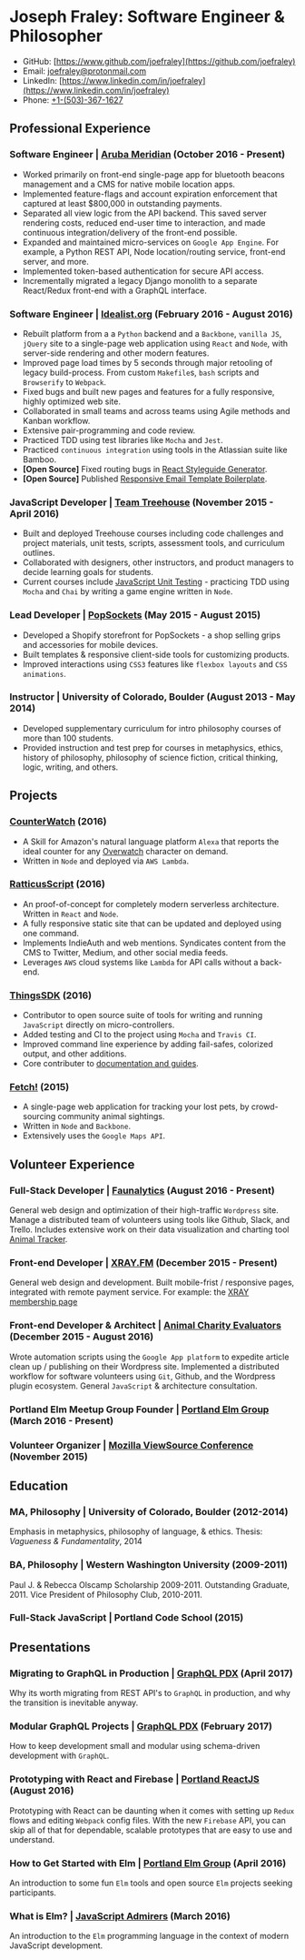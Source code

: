 # Joseph Fraley: Software Engineer & Philosopher

- GitHub: [https://www.github.com/joefraley](https://github.com/joefraley)
- Email: [joefraley@protonmail.com](mailto:joefraley@protonmail.com)
- LinkedIn: [https://www.linkedin.com/in/joefraley](https://www.linkedin.com/in/joefraley)
- Phone: [+1-(503)-367-1627](tel:+1-503-367-1627)

## Professional Experience

### Software Engineer |  [Aruba Meridian](http://meridianapps.com/) (October 2016 - Present)

- Worked primarily on front-end single-page app for bluetooth beacons management and a CMS for native mobile location apps.
- Implemented feature-flags and account expiration enforcement that captured at least $800,000 in outstanding payments.
- Separated all view logic from the API backend.  This saved server rendering costs, reduced end-user time to interaction, and made continuous integration/delivery of the front-end possible.
- Expanded and maintained micro-services on `Google App Engine`. For example, a Python REST API, Node location/routing service, front-end server, and more.
- Implemented token-based authentication for secure API access.
- Incrementally migrated a legacy Django monolith to a separate React/Redux front-end with a GraphQL interface.

### Software Engineer |  [Idealist.org](http://www.idealist.org) (February 2016 - August 2016)

- Rebuilt platform from a a `Python` backend and a `Backbone`, `vanilla JS`, `jQuery` site to a single-page web application using `React` and `Node`, with server-side rendering and other modern features.
- Improved page load times by 5 seconds through major retooling of legacy build-process. From custom `Makefile`s, `bash` scripts and `Browserify` to `Webpack`.
- Fixed bugs and built new pages and features for a fully responsive, highly  optimized web site.
- Collaborated in small teams and across teams using Agile methods and Kanban workflow.
- Extensive pair-programming and code review.
- Practiced TDD using test libraries like `Mocha` and `Jest`.
- Practiced `continuous integration` using tools in the Atlassian suite like Bamboo.
- **[Open Source]** Fixed routing bugs in [React Styleguide Generator](https://github.com/pocotan001/react-styleguide-generator).
- **[Open Source]** Published [Responsive Email Template Boilerplate](https://github.com/joefraley/responsive-email-template-boilerplate).

### JavaScript Developer | [Team Treehouse](https://www.teamtreehouse.com/) (November 2015 - April 2016)

- Built and deployed Treehouse courses including code challenges and project materials, unit tests, scripts, assessment tools, and curriculum outlines.
- Collaborated with designers, other instructors, and product managers to decide learning goals for students.
- Current courses include [JavaScript Unit Testing](https://teamtreehouse.com/library/javascript-unit-testing) - practicing TDD using `Mocha` and `Chai` by writing a game engine written in `Node`.

### Lead Developer | [PopSockets](https://www.popsockets.com) (May 2015 - August 2015)

- Developed a Shopify storefront for PopSockets - a shop selling grips and accessories for mobile devices.
- Built templates & responsive client-side tools for customizing products.
- Improved interactions using `CSS3` features like `flexbox layouts` and `CSS animations`.

### Instructor | University of Colorado, Boulder (August 2013 - May 2014)

- Developed supplementary curriculum for intro philosophy courses of more than 100 students.
- Provided instruction and test prep for courses in metaphysics, ethics, history of philosophy, philosophy of science fiction, critical thinking, logic, writing, and others.

## Projects

### [CounterWatch](http://www.alexaskillstore.com/other/watchcounter/39162) (2016)

- A Skill for Amazon's natural language platform `Alexa` that reports the ideal counter for any [Overwatch](https://playoverwatch.com/en-us/) character on demand.
- Written in `Node` and deployed via `AWS Lambda`.

### [RatticusScript](https://www.ratticusscript.com) (2016)

- An proof-of-concept for completely modern serverless architecture. Written in `React` and `Node`.
- A fully responsive static site that can be updated and deployed using one command.
- Implements IndieAuth and web mentions. Syndicates content from the CMS to Twitter, Medium, and other social media feeds.
- Leverages `AWS` cloud systems like `Lambda` for API calls without a back-end.

### [ThingsSDK](https://github.com/thingsSDK/thingssdk-cli) (2016)

- Contributor to open source suite of tools for writing and running `JavaScript` directly on micro-controllers.
- Added testing and CI to the project using `Mocha` and `Travis CI`.
- Improved command line experience by adding fail-safes, colorized output, and other additions.
- Core contributer to [documentation and guides](https://guides.thingssdk.com/).

### [Fetch!](http://www.fetch.love) (2015)

- A single-page web application for tracking your lost pets, by crowd-sourcing community animal sightings.
- Written in `Node` and `Backbone`.
- Extensively uses the `Google Maps API`.

## Volunteer Experience

### Full-Stack Developer | [Faunalytics](https://faunalytics.org/) (August 2016 - Present)

General web design and optimization of their high-traffic `Wordpress` site. Manage a distributed team of volunteers using tools like Github, Slack, and Trello. Includes extensive work on their data visualization and charting tool [Animal Tracker](https://faunalytics.org/animaltracker/).

### Front-end Developer | [**XRAY.FM**](https://www.xray.fm) (December 2015 - Present)

General web design and development. Built mobile-frist / responsive pages, integrated with remote payment service.
For example: the [XRAY membership page](http://xray.fm/membership)

### Front-end Developer & Architect | [Animal Charity Evaluators](https://www.animalcharityevaluators.org/) (December 2015 - August 2016)

Wrote automation scripts using the `Google App platform` to expedite article clean up / publishing on their Wordpress site. Implemented a distributed workflow for software volunteers using `Git`, Github, and the Wordpress plugin ecosystem. General `JavaScript` & architecture consultation.

### Portland Elm Meetup Group Founder | [Portland Elm Group](https://www.meetup.com/portlandelm/) (March 2016 - Present)

### Volunteer Organizer | [Mozilla ViewSource Conference](https://viewsourceconf.org/) (November 2015)

## Education

### MA, Philosophy | University of Colorado, Boulder (2012-2014)

Emphasis in metaphysics, philosophy of language, & ethics.
Thesis: *Vagueness & Fundamentality*, 2014

### BA, Philosophy | Western Washington University (2009-2011)

Paul J. & Rebecca Olscamp Scholarship 2009-2011. Outstanding Graduate, 2011.  Vice President of Philosophy Club, 2010-2011.

### Full-Stack JavaScript | Portland Code School (2015)

## Presentations

### Migrating to GraphQL in Production | [GraphQL PDX](https://docs.google.com/presentation/d/1V0gcs6em-ePvD5pVgDzp6AMQXgvoFn0GxNebUBsjl80/edit?usp=sharing) (April 2017)

Why its worth migrating from REST API's to `GraphQL` in production, and why the transition is inevitable anyway.

### Modular GraphQL Projects | [GraphQL PDX](https://www.meetup.com/GraphQLPDX/events/236262579/) (February 2017)

How to keep development small and modular using schema-driven development with `GraphQL`.

### Prototyping with React and Firebase | [Portland ReactJS](http://www.meetup.com/Portland-ReactJS/events/233069449/) (August 2016)

Prototyping with React can be daunting when it comes with setting up `Redux` flows and editing `Webpack` config files.
With the new `Firebase` API, you can skip all of that for dependable, scalable prototypes that are easy to use and understand.

### How to Get Started with Elm | [Portland Elm Group](https://www.meetup.com/portlandelm/events/228818726/) (April 2016)

An introduction to some fun `Elm` tools and open source `Elm` projects seeking participants.

### What is Elm? | [JavaScript Admirers](https://www.meetup.com/Portland-JavaScript-Admirers/photos/26839880/) (March 2016)

An introduction to the `Elm` programming language in the context of modern JavaScript development.
